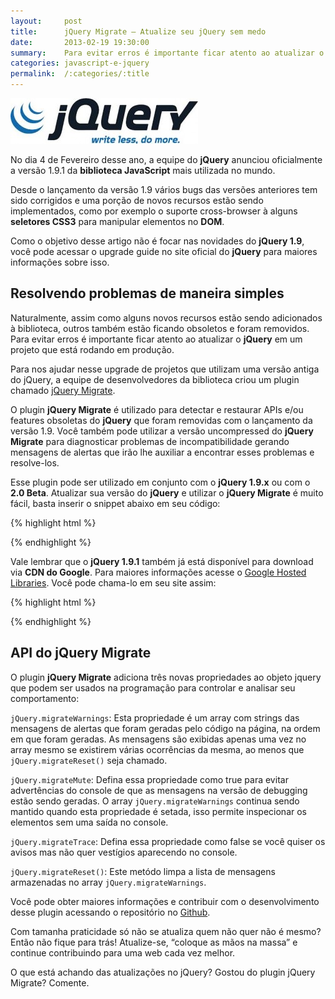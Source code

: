 ```yaml
---
layout:     post
title:      jQuery Migrate – Atualize seu jQuery sem medo
date:       2013-02-19 19:30:00
summary:    Para evitar erros é importante ficar atento ao atualizar o jQuery em um projeto que está rodando em produção. Para nos ajudar nesse upgrade, agora temos o plugin jQuery Migrate.
categories: javascript-e-jquery
permalink:  /:categories/:title
---
```


![jQuery Migrate](/images/jquery-migrate.jpg)

No dia 4 de Fevereiro desse ano, a equipe do **jQuery** anunciou oficialmente a versão 1.9.1 da **biblioteca JavaScript** mais utilizada no mundo.

Desde o lançamento da versão 1.9 vários bugs das versões anteriores tem sido corrigidos e uma porção de novos recursos estão sendo implementados, como por exemplo o suporte cross-browser à alguns **seletores CSS3** para manipular elementos no **DOM**.

Como o objetivo desse artigo não é focar nas novidades do **jQuery 1.9**, você pode acessar o upgrade guide no site oficial do **jQuery** para maiores informações sobre isso.

## Resolvendo problemas de maneira simples

Naturalmente, assim como alguns novos recursos estão sendo adicionados à biblioteca, outros também estão ficando obsoletos e foram removidos. Para evitar erros é importante ficar atento ao atualizar o **jQuery** em um projeto que está rodando em produção.

Para nos ajudar nesse upgrade de projetos que utilizam uma versão antiga do jQuery, a equipe de desenvolvedores da biblioteca criou um plugin chamado [jQuery Migrate](http://blog.jquery.com/2013/02/16/jquery-migrate-1-1-1-released).

O plugin **jQuery Migrate** é utilizado para detectar e restaurar APIs e/ou features obsoletas do **jQuery** que foram removidas com o lançamento da versão 1.9. Você também pode utilizar a versão uncompressed do **jQuery Migrate** para diagnosticar problemas de incompatibilidade gerando mensagens de alertas que irão lhe auxiliar a encontrar esses problemas e resolve-los.

Esse plugin pode ser utilizado em conjunto com o **jQuery 1.9.x** ou com o **2.0 Beta**. Atualizar sua versão do **jQuery** e utilizar o **jQuery Migrate** é muito fácil, basta inserir o snippet abaixo em seu código:

{% highlight html %}
<script src="http://code.jquery.com/jquery-1.9.1.js"></script>
<script src="http://code.jquery.com/jquery-migrate-1.1.1.js"></script>
{% endhighlight %}

Vale lembrar que o **jQuery 1.9.1** também já está disponível para download via **CDN do Google**. Para maiores informações acesse o [Google Hosted Libraries](https://developers.google.com/speed/libraries/devguide?hl=pt-BR#jquery). Você pode chama-lo em seu site assim:

{% highlight html %}
<script src="//ajax.googleapis.com/ajax/libs/jquery/1.9.1/jquery.min.js"></script>
{% endhighlight %}

## API do jQuery Migrate

O plugin **jQuery Migrate** adiciona três novas propriedades ao objeto jquery que podem ser usados na programação para controlar e analisar  seu comportamento:

`jQuery.migrateWarnings`: Esta propriedade é um array com strings das mensagens de alertas que foram geradas pelo código na página, na ordem em que foram geradas. As mensagens são exibidas apenas uma vez no array mesmo se existirem várias ocorrências da mesma, ao menos que `jQuery.migrateReset()` seja chamado.

`jQuery.migrateMute`: Defina essa propriedade como true para evitar advertências do console de que as mensagens na versão de debugging estão sendo geradas. O array `jQuery.migrateWarnings` continua sendo mantido quando esta propriedade é setada, isso permite inspecionar os elementos sem uma saída no console.

`jQuery.migrateTrace`: Defina essa propriedade como false se você quiser os avisos mas não quer vestígios aparecendo no console.

`jQuery.migrateReset()`: Este metódo limpa a lista de mensagens armazenadas no array `jQuery.migrateWarnings`.

Você pode obter maiores informações e contribuir com o desenvolvimento desse plugin acessando o repositório no [Github](https://github.com/jquery/jquery-migrate).

Com tamanha praticidade só não se atualiza quem não quer não é mesmo? Então não fique para trás! Atualize-se, “coloque as mãos na massa” e continue contribuindo para uma web cada vez melhor.

O que está achando das atualizações no jQuery? Gostou do plugin jQuery Migrate? Comente.
